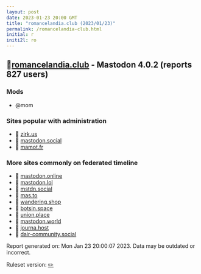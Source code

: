 ```yaml
---
layout: post
date: 2023-01-23 20:00 GMT
title: "romancelandia.club (2023/01/23)"
permalink: /romancelandia-club.html
initial: r
initi2l: ro
---
```


## 🐘[romancelandia.club](https://romancelandia.club) - Mastodon 4.0.2 (reports 827 users)

### Mods
 * @mom

### Sites popular with administration

* 🐘 [zirk.us](/zirk-us.html)
* 🐘 [mastodon.social](/mastodon-social.html)
* 🐘 [mamot.fr](/mamot-fr.html)

### More sites commonly on federated timeline

* 🐘 [mastodon.online](/mastodon-online.html)
* 🐘 [mastodon.lol](/mastodon-lol.html)
* 🐘 [mstdn.social](/mstdn-social.html)
* 🐘 [mas.to](/mas-to.html)
* 🐘 [wandering.shop](/wandering-shop.html)
* 🐘 [botsin.space](/botsin-space.html)
* 🐘 [union.place](/union-place.html)
* 🐘 [mastodon.world](/mastodon-world.html)
* 🐘 [journa.host](/journa-host.html)
* 🐘 [dair-community.social](/dair-community-social.html)

Report generated on: Mon Jan 23 20:00:07 2023. Data may be outdated or incorrect.

Ruleset version: [✏️](/version-pencil)
